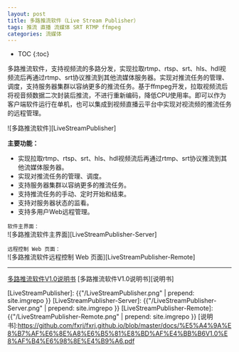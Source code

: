 ```yaml
---
layout: post
title: 多路推流软件（Live Stream Publisher）
tags: 推流 直播 流媒体 SRT RTMP ffmpeg
categories: 流媒体
---
```


* TOC
{:toc}

多路推流软件，支持视频流的多路分发，实现拉取rtmp、rtsp、srt、hls、hdl视频流后再通过rtmp、srt协议推流到其他流媒体服务器。实现对推流任务的管理、调度，支持服务器集群以容纳更多的推流任务。基于ffmpeg开发，拉取视频流后将视音频数据二次封装后推流，不进行重新编码，降低CPU使用率。即可以作为客户端软件运行在单机，也可以集成到视频直播云平台中实现对视流频的推流任务的远程管理。

![多路推流软件][LiveStreamPublisher]

**主要功能：**

- 实现拉取rtmp、rtsp、srt、hls、hdl视频流后再通过rtmp、srt协议推流到其他流媒体服务器。 
- 实现对推流任务的管理、调度。 
- 支持服务器集群以容纳更多的推流任务。 
- 支持推流任务的手动、定时开始和结束。 
- 支持对服务器状态的监看。 
- 支持多用户Web远程管理。

`软件主界面：`<br/>
![多路推流软件主界面][LiveStreamPublisher-Server]

`远程控制 Web 页面：`<br/>
![多路推流软件远程控制 Web 页面][LiveStreamPublisher-Remote]

---

[多路推流软件V1.0说明书](/docs/live-stream-publisher-help)
[多路推流软件V1.0说明书][说明书]

[LiveStreamPublisher]: {{"/LiveStreamPublisher.png" | prepend: site.imgrepo }}
[LiveStreamPublisher-Server]: {{"/LiveStreamPublisher-Server.png" | prepend: site.imgrepo }}
[LiveStreamPublisher-Remote]: {{"/LiveStreamPublisher-Remote.png" | prepend: site.imgrepo }}
[说明书]:https://github.com/fxrj/fxrj.github.io/blob/master/docs/%E5%A4%9A%E8%B7%AF%E6%8E%A8%E6%B5%81%E8%BD%AF%E4%BB%B6V1.0%E8%AF%B4%E6%98%8E%E4%B9%A6.pdf